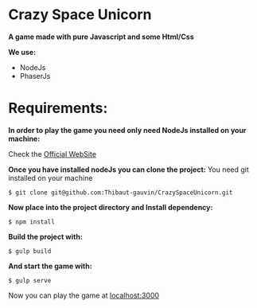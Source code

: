 # Crazy Space Unicorn

**A game made with pure Javascript and some Html/Css**

**We use:**
- NodeJs
- PhaserJs

# Requirements:

**In order to play the game you need only need NodeJs installed on your machine:**

Check the [Official WebSite](https://nodejs.org/en/download/)

**Once you have installed nodeJs you can clone the project:**
You need git installed on your machine

    $ git clone git@github.com:Thibaut-gauvin/CrazySpaceUnicorn.git

**Now place into the project directory and Install dependency:**

    $ npm install

**Build the project with:**

    $ gulp build

**And start the game with:**

    $ gulp serve

Now you can play the game at [localhost:3000](http://localhost:3000)
